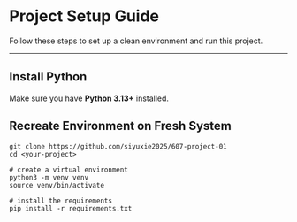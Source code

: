# Project Setup Guide

Follow these steps to set up a clean environment and run this project.

---

## Install Python
Make sure you have **Python 3.13+** installed.


## Recreate Environment on Fresh System
```{bash}
git clone https://github.com/siyuxie2025/607-project-01
cd <your-project>

# create a virtual environment
python3 -m venv venv
source venv/bin/activate

# install the requirements
pip install -r requirements.txt

```